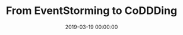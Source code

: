 ---
title: 'From EventStorming to CoDDDing'
description: >
 To really understand what our users need so that we can build the right thing, we want to have a first-hand experience of 'real-life stories' before we model and create our software. To quote Alberto Brandolini "it is not the domain expert's knowledge that goes into production, it is the developer's assumption of that knowledge that goes into production". EventStorming is a visual technique that minimizes assumptions by engaging in collaborative deliberate learning across different disciplines. This helps to solve complex business problems in the most effective way.
 <br />
 <br />
 Although the learning of the domain helps us to understand the domain better, EventStorming can be quite an overwhelming experience. Developers can be left with the question of how to turn a few stickies on a wall into working code.
 <br />
 <br />
 Join us in this talk in which we show the basic principles of EventStorming. We will cover the different forms of EventStorming and in which situation they best can be applied. And, we will show how you can leverage DDD (Domain-Driven Design) patterns in an EventStorming software modeling session that will ultimately result in coding TDD (Test Driven Development) style!
conference: 'Javaland'
type: 'talk'
location: 'Brühl, Germany'
website: 'https://www.javaland.eu/en/javaland-2019/'
slides: 'https://speakerdeck.com/player/518a66126fdc4fb2a39fac15e0fef2e8'
date: 2019-03-19 00:00:00
featured_image: 'https://speakerd.s3.amazonaws.com/presentations/518a66126fdc4fb2a39fac15e0fef2e8/slide_0.jpg?12126474'
---